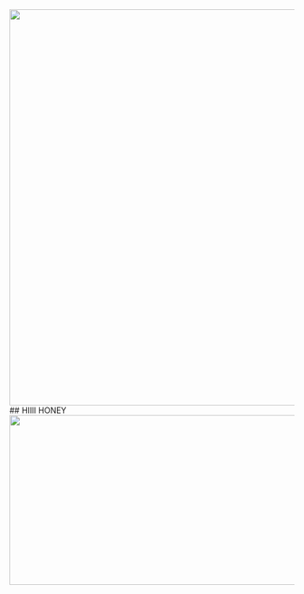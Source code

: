 <div id="header" align="center">
  <img src="https://github.com/user-attachments/assets/81480306-df86-49d7-9ec0-82b376e0d305" width="700"/>
</div>
## HIIII HONEY
<div align="center">
  <img src="https://media4.giphy.com/media/v1.Y2lkPTc5MGI3NjExOXMzeGM1bWlyZGZhbWxxOXV1MTdnMzlsYmp5NjJvcnh4NTFka3ludiZlcD12MV9pbnRlcm5hbF9naWZfYnlfaWQmY3Q9Zw/SbygmVoeMZcVG/giphy.gif" width="600" height="300"/>
</div>
